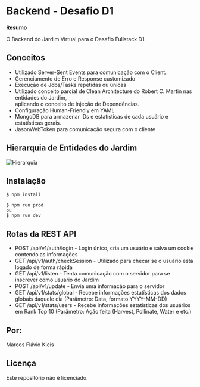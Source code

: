# Backend - Desafio D1

**Resumo** 

O Backend do Jardim Virtual para o Desafio Fullstack D1.

## Conceitos

- Utilizado Server-Sent Events para comunicação com o Client.
- Gerenciamento de Erro e Response customizado
- Execução de Jobs/Tasks repetidas ou únicas
- Utilizado conceito parcial de Clean Architecture do Robert C. Martin nas entidades do Jardim, <br>aplicando o conceito de Injeção de Dependências.
- Configuração Human-Friendly em YAML
- MongoDB para armazenar IDs e estatísticas de cada usuário e estatísticas gerais.
- JasonWebToken para comunicação segura com o cliente

## Hierarquia de Entidades do Jardim

![Hierarquia](https://i.imgur.com/JJeTsHA.png)

## Instalação

```
$ npm install

$ npm run prod
ou
$ npm run dev
```

## Rotas da REST API

- POST /api/v1/auth/login - Login único, cria um usuário e salva um cookie contendo as informações
- GET /api/v1/auth/checkSession - Utilizado para checar se o usuário está logado de forma rápida
- GET /api/v1/listen - Tenta comunicação com o servidor para se inscrever como usuário do Jardim
- POST /api/v1/update - Envia uma informação para o servidor
- GET /api/v1/stats/global - Recebe informações estatísticas dos dados globais daquele dia (Parâmetro: Data, formato YYYY-MM-DD)
- GET /api/v1/stats/users - Recebe informações estatísticas dos usuários em Rank Top 10 (Parâmetro: Ação feita (Harvest, Pollinate, Water e etc.)

## Por:
Marcos Flávio Kicis

## Licença

Este repositório não é licenciado.
